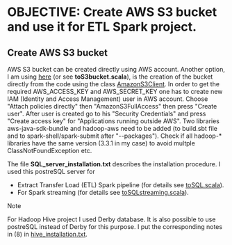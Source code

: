 # OBJECTIVE: Create AWS S3 bucket and use it for ETL Spark project.
## Create AWS S3 bucket
AWS S3 bucket can be created directly using AWS account. Another option, I am using [here](https://github.com/PavelPll/Spark-ETL-ML/blob/main/Scala_ETL/toS3bucket.scala) (or see **toS3bucket.scala**), is the creation of the bucket directly from the code using the class [AmazonS3Client](https://docs.aws.amazon.com/AWSJavaSDK/latest/javadoc/com/amazonaws/services/s3/AmazonS3Client.html). In order to get the required AWS_ACCESS_KEY and AWS_SECRET_KEY one has to create new IAM (Identity and Access Management) user in AWS account. Choose "Attach policies directly" then "AmazonS3FullAccess" then press "Create user". After user is created go to his "Security Credentials" and press "Create access key" for "Applications running outside AWS". Two libraries aws-java-sdk-bundle and hadoop-aws need to be added (to build.sbt file  and to spark-shell/spark-submit after "--packages"). Check if all hadoop-* libraries have the same version (3.3.1 in my case) to avoid multple ClassNotFoundException etc. 





The file **SQL_server_installation.txt** describes the installation procedure. I used this postreSQL server for
* Extract Transfer Load (ETL) Spark pipeline (for details see [toSQL.scala](https://github.com/PavelPll/Spark-ETL-ML/blob/main/Scala_ETL/toSQL.scala)).  
* For Spark streaming (for details see [toSQLstreaming.scala](https://github.com/PavelPll/Spark-ETL-ML/blob/main/Streaming/src/main/scala/toSQLstreaming.scala)).
> [!NOTE]
> For Hadoop Hive project I used Derby database. It is also possible to use postreSQL instead of Derby for this purpose. I put the corresponding notes in (8) in [hive_installation.txt](https://github.com/PavelPll/Hadoop-Hive/blob/main/hive_installation.txt).
